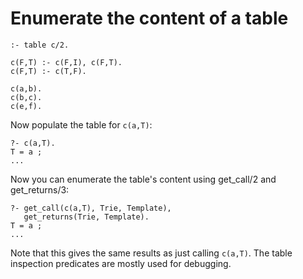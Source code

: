 # Enumerate the content of a table

```
:- table c/2.

c(F,T) :- c(F,I), c(F,T).
c(F,T) :- c(T,F).

c(a,b).
c(b,c).
c(e,f).
```

Now populate the table for `c(a,T)`:

    ?- c(a,T).
    T = a ;
    ...

Now you can enumerate the table's content using get_call/2 and get_returns/3:


```
?- get_call(c(a,T), Trie, Template),
   get_returns(Trie, Template).
T = a ;
...
```

Note that this gives the same results as just calling `c(a,T)`. The table
inspection predicates are mostly used for debugging.
